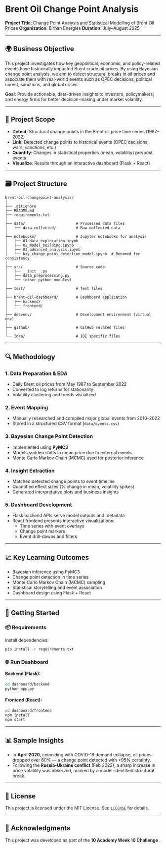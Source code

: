 # Brent Oil Change Point Analysis

**Project Title**: Change Point Analysis and Statistical Modelling of Brent Oil Prices
**Organization**: Birhan Energies
**Duration**: July–August 2025

---

## 🌍 Business Objective

This project investigates how key geopolitical, economic, and policy-related events have historically impacted Brent crude oil prices. By using Bayesian change point analysis, we aim to detect structural breaks in oil prices and associate them with real-world events such as OPEC decisions, political unrest, sanctions, and global crises.

**Goal**: Provide actionable, data-driven insights to investors, policymakers, and energy firms for better decision-making under market volatility.

---

## 🧪 Project Scope

- **Detect**: Structural change points in the Brent oil price time series (1987–2022)
- **Link**: Detected change points to historical events (OPEC decisions, wars, sanctions, etc.)
- **Quantify**: Changes in statistical properties (mean, volatility) pre/post events
- **Visualize**: Results through an interactive dashboard (Flask + React)

---

## 🗃️ Project Structure

```text
brent-oil-changepoint-analysis/
│
├── .gitignore
├── README.md
├── requirements.txt
│
├── data/                       # Processed data files
│   └── data_collected/         # Raw collected data
│
├── notebooks/                  # Jupyter notebooks for analysis
│   ├── 01_data_exploration.ipynb
│   ├── 02_model_building.ipynb
│   ├── 03_advanced_analysis.ipynb
│   └── bay_change_point_detection_model.ipynb  # Renamed for consistency
│
├── src/                        # Source code
│   ├── __init__.py
│   ├── data_preprocessing.py
│   └── (other python modules)
│
├── test/                       # Test files
│
├── brent-oil-dashboard/        # Dashboard application
│   ├── backend/
│   └── frontend/
│
├── desvenv/                    # Development environment (virtual env)
│
├── github/                     # GitHub related files
│
└── idea/                       # IDE specific files
```

---

## 🔍 Methodology

### 1. Data Preparation & EDA
- Daily Brent oil prices from May 1987 to September 2022
- Converted to log returns for stationarity
- Volatility clustering and trends visualized

### 2. Event Mapping
- Manually researched and compiled major global events from 2010–2022
- Stored in a structured CSV format (`data/events.csv`)

### 3. Bayesian Change Point Detection
- Implemented using **PyMC3**
- Models sudden shifts in mean price due to external events
- Monte Carlo Markov Chain (MCMC) used for posterior inference

### 4. Insight Extraction
- Matched detected change points to event timeline
- Quantified effect sizes (% change in mean, volatility spikes)
- Generated interpretative plots and business insights

### 5. Dashboard Development
- Flask backend APIs serve model outputs and metadata
- React frontend presents interactive visualizations:
  - Time series with event overlays
  - Change point markers
  - Event drill-downs and filters

---

## 📈 Key Learning Outcomes

- Bayesian inference using PyMC3
- Change point detection in time series
- Monte Carlo Markov Chain (MCMC) sampling
- Statistical storytelling and event association
- Dashboard design using Flask + React

---

## 🚀 Getting Started

### 📦 Requirements

Install dependencies:

```bash
pip install -r requirements.txt
```
### 🌐 Run Dashboard

#### Backend (Flask):

```bash
cd dashboard/backend
python app.py
```

#### Frontend (React):

```bash
cd dashboard/frontend
npm install
npm start
```

---

## 📊 Sample Insights

- In **April 2020**, coinciding with COVID-19 demand collapse, oil prices dropped over 60% — a change point detected with >95% certainty.
- Following the **Russia-Ukraine conflict** (Feb 2022), a sharp increase in price volatility was observed, marked by a model-identified structural break.

---

## 📄 License

This project is licensed under the MIT License. See [`LICENSE`](./LICENSE) for details.

---

## 🌟 Acknowledgments

This project was developed as part of the **10 Academy Week 10 Challenge** .

```

